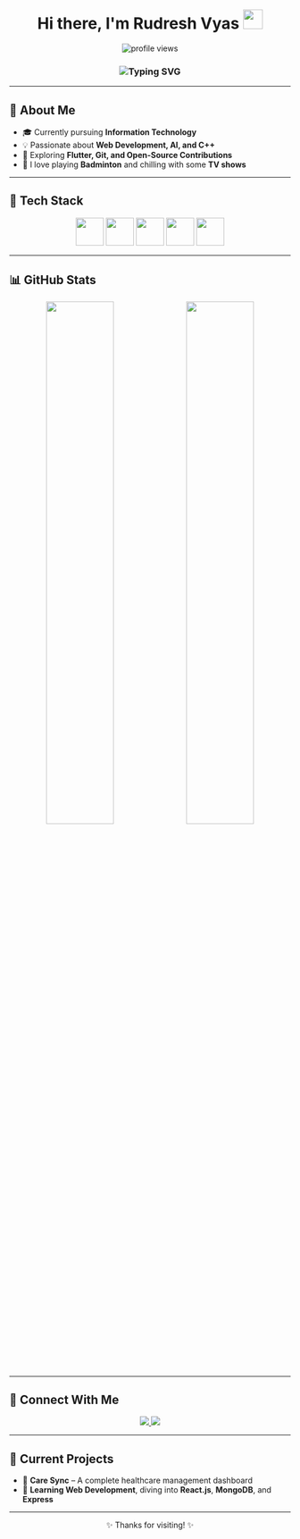 <!-- TITLE -->
<!-- README.md -->

<h1 align="center">Hi there, I'm Rudresh Vyas <img src="https://media.giphy.com/media/hvRJCLFzcasrR4ia7z/giphy.gif" width="35px"></h1>

<p align="center">
  <img src="https://komarev.com/ghpvc/?username=Rudreshvyas07&label=Profile%20views&color=0e75b6&style=flat" alt="profile views" />
</p>

<h3 align="center">
  <img src="https://readme-typing-svg.herokuapp.com?font=Fira+Code&weight=500&size=24&pause=1000&color=6B2FB5&center=true&vCenter=true&width=435&lines=Tech+Enthusiast+%F0%9F%A4%93;Web+Developer+%F0%9F%92%BB;C%2B%2B+Lover+%F0%9F%92%AA;AI+Explorer+%F0%9F%A7%91%E2%80%8D%F0%9F%92%BB;Let's+Connect+%F0%9F%91%8B" alt="Typing SVG" />
</h3>

---

## 🚀 About Me
- 🎓 Currently pursuing **Information Technology**
- 💡 Passionate about **Web Development, AI, and C++**
- 🔭 Exploring **Flutter, Git, and Open-Source Contributions**
- 🏸 I love playing **Badminton** and chilling with some **TV shows**

---

## 🧰 Tech Stack

<p align="center">
  <img src="https://cdn.jsdelivr.net/gh/devicons/devicon/icons/cplusplus/cplusplus-original.svg" width="50" height="50"/>
  <img src="https://cdn.jsdelivr.net/gh/devicons/devicon/icons/java/java-original.svg" width="50" height="50"/>
  <img src="https://cdn.jsdelivr.net/gh/devicons/devicon/icons/html5/html5-original.svg" width="50" height="50"/>
  <img src="https://cdn.jsdelivr.net/gh/devicons/devicon/icons/git/git-original.svg" width="50" height="50"/>
  <img src="https://cdn.jsdelivr.net/gh/devicons/devicon/icons/github/github-original.svg" width="50" height="50"/>
</p>

---

## 📊 GitHub Stats

<p align="center">
  <img src="https://github-readme-stats-sigma-five.vercel.app/api?username=Rudreshvyas07&show_icons=true&theme=tokyonight" width="49%">
  <img src="https://github-readme-stats-sigma-five.vercel.app/api/top-langs/?username=Rudreshvyas07&layout=compact&theme=tokyonight" width="49%">
</p>

---

## 🔗 Connect With Me

<p align="center">
  <a href="https://linkedin.com/in/your-linkedin">
    <img src="https://img.shields.io/badge/LinkedIn-0A66C2?style=for-the-badge&logo=linkedin&logoColor=white"/>
  </a>
  <a href="https://github.com/Rudreshvyas07">
    <img src="https://img.shields.io/badge/GitHub-181717?style=for-the-badge&logo=github&logoColor=white"/>
  </a>
</p>

---

## 🎯 Current Projects
- 🏥 **Care Sync** – A complete healthcare management dashboard
- 🌱 **Learning Web Development**, diving into **React.js**, **MongoDB**, and **Express**

---

<p align="center">
  ✨ Thanks for visiting! ✨
</p>
